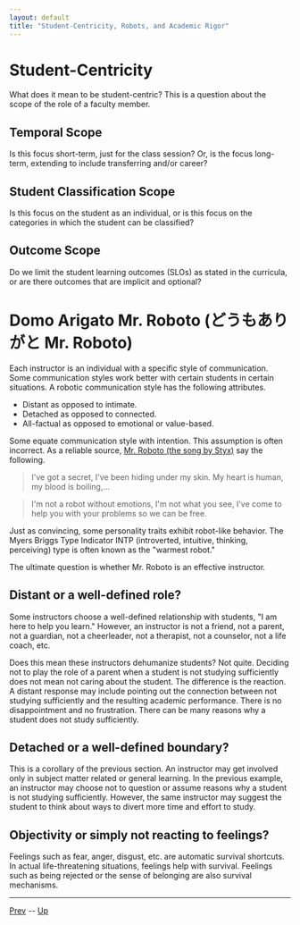 ```yaml
---
layout: default
title: "Student-Centricity, Robots, and Academic Rigor"
---
```


# Student-Centricity

What does it mean to be student-centric? This is a question about the scope of the role of a faculty member.

## Temporal Scope

Is this focus short-term, just for the class session? Or, is the focus long-term, extending to include transferring and/or career?

## Student Classification Scope

Is this focus on the student as an individual, or is this focus on the categories in which the student can be classified?

## Outcome Scope

Do we limit the student learning outcomes (SLOs) as stated in the curricula, or are there outcomes that are implicit and optional?

# Domo Arigato Mr. Roboto (どうもありがと Mr. Roboto)

Each instructor is an individual with a specific style of communication. Some communication styles work better with certain students in certain situations. A robotic communication style has the following attributes.

* Distant as opposed to intimate.
* Detached as opposed to connected.
* All-factual as opposed to emotional or value-based.

Some equate communication style with intention. This assumption is often incorrect. As a reliable source, [Mr. Roboto (the song by Styx)](https://youtu.be/uc6f_2nPSX8?si=r0Du-WodxAiX77y4) say the following.

> I've got a secret, I've been hiding under my skin. My heart is human, my blood is boiling,...

> I'm not a robot without emotions, I'm not what you see, I've come to help you with your problems so we can be free.

Just as convincing, some personality traits exhibit robot-like behavior. The Myers Briggs Type Indicator INTP (introverted, intuitive, thinking, perceiving) type is often known as the "warmest robot."

The ultimate question is whether Mr. Roboto is an effective instructor.

## Distant or a well-defined role?

Some instructors choose a well-defined relationship with students, "I am here to help you learn." However, an instructor is not a friend, not a parent, not a guardian, not a cheerleader, not a therapist, not a counselor, not a life coach, etc.

Does this mean these instructors dehumanize students? Not quite. Deciding not to play the role of a parent when a student is not studying sufficiently does not mean not caring about the student. The difference is the reaction. A distant response may include pointing out the connection between not studying sufficiently and the resulting academic performance. There is no disappointment and no frustration. There can be many reasons why a student does not study sufficiently.

## Detached or a well-defined boundary?

This is a corollary of the previous section. An instructor may get involved only in subject matter related or general learning. In the previous example, an instructor may choose not to question or assume reasons why a student is not studying sufficiently. However, the same instructor may suggest the student to think about ways to divert more time and effort to study. 

## Objectivity or simply not reacting to feelings?

Feelings such as fear, anger, disgust, etc. are automatic survival shortcuts. In actual life-threatening situations, feelings help with survival. Feelings such as being rejected or the sense of belonging are also survival mechanisms. 

<hr>

[Prev](cisCareerChoice.md) -- [Up](README.md)

